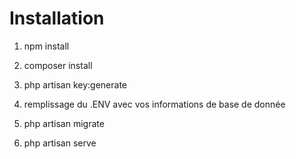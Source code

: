 # Installation

1. npm install

2. composer install

3. php artisan key:generate

4. remplissage du .ENV avec vos informations de base de donnée

5. php artisan migrate

6. php artisan serve
